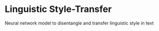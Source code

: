 # Linguistic Style-Transfer
Neural network model to disentangle and transfer linguistic style in text
